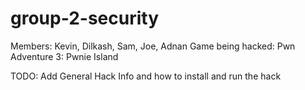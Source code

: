 # group-2-security

Members: Kevin, Dilkash, Sam, Joe, Adnan
Game being hacked: Pwn Adventure 3: Pwnie Island

TODO: Add General Hack Info and how to install and run the hack
